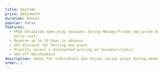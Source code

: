 ```yaml
---
title: Daytime
price: $69/month
duration: Annual
popular: false
features:
  - FREE Unlimited open-play sessions during Monday-Friday non-prime hours - No
    extra cost!
  - Reserve up to 10 days in advance
  - 15% discount for hosting any event
  - Priority access & discounted pricing on lessons/clinics
  - 10% off merchandise
description: Ideal for individuals who enjoys social plays during weekday daytime hours.
order: 2
---
```

